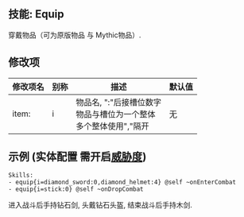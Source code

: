 技能: Equip
--------------------------

穿戴物品（可为原版物品 与 Mythic物品）.

修改项
----------

| 修改项名 | 别称    | 描述                                                                                                    | 默认值 |
|-----------|------------|----------------------------------------------------------------------------------------------------------------|---------------|
| item: | i | 物品名, ":"后接槽位数字<br>物品与槽位为一个整体<br>多个整体使用","隔开 | 无 |

示例 (实体配置 需开启[威胁度](/实体/威胁度))
--------
    Skills:
    - equip{i=diamond_sword:0,diamond_helmet:4} @self ~onEnterCombat
    - equip{i=stick:0} @self ~onDropCombat

进入战斗后手持钻石剑, 头戴钻石头盔, 结束战斗后手持木剑.